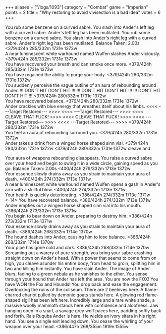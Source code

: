 +++
aliases = ["/logs/1093"]
category = "Combat"
game = "Imperian"
points = 2
title = "Why restoring to avoid vivisection is a bad idea"
votes = 6
+++

You rub some benzene on a curved sabre. 
You slash into Ander's left leg with a curved sabre.
Ander's left leg has been mutilated.
You rub some benzene on a curved sabre.
You slash into Ander's right leg with a curved sabre.
Ander's right leg has been mutilated.
Balance Taken: 2.00s
<379/424h 285/332m 1731e 1373w <e-> <bd>  
A near luminescent white warhound named Wulfen slashes Ander viciously.
<379/424h 285/332m 1731e 1373w <e-> <bd>  
You have recovered your breath and can smoke once more.
<379/424h 285/332m 1731e 1373w <e-> <bd>  
You have regained the ability to purge your body.
<379/424h 280/332m 1731e 1372w <e-> <bd>  
You suddenly perceive the vague outline of an aura of rebounding around Ander.
!!! DON'T HIT DON'T HIT !!!
!!! DON'T HIT DON'T HIT !!!
!!! DON'T HIT DON'T HIT !!!
<379/424h 280/332m 1731e 1372w <e-> <bd>  
You have recovered balance.
<379/424h 280/332m 1731e 1372w <eb> <bd>  
Ander crackles with blue energy that wreathes itself about his limbs.
<<<< ---Target Restored--- >>>>
<<<< ---Target Restored--- >>>>
<<<<   CLEAVE THAT FUCK!   >>>>
<<<<   CLEAVE THAT FUCK!   >>>>
<<<< ---Target Restored--- >>>>
<<<< ---Target Restored--- >>>>
<379/424h 280/332m 1731e 1372w <eb> <bd>  
You feel an aura of rebounding surround you.
<379/424h 280/332m 1731e 1372w <eb> <bd>  
Ander takes a drink from a winged horse shaped sinn vial.
<379/424h 280/332m 1731e 1372w <eb> <bd>
<379/424h 280/332m 1731e 1372w <eb> <bd>  cleave and

Your aura of weapons rebounding disappears.
You raise a curved sabre over your head and begin to swing it in a wide circle, 
gaining speed as you go.
Balance Taken: 2.00s
<400/424h 279/332m 1713e 1372w <e-> <bd>  
Your essence slowly drains away as you strain to maintain your aura of death.
<400/424h 274/332m 1713e 1371w <e-> <bd>  
A near luminescent white warhound named Wulfen opens a gash in Ander's arm with 
a skillful blow.
<400/424h 274/332m 1713e 1371w <e-> <bd>  
Your health is quickly deteriorating.
<386/424h 274/332m 1713e 1371w <e-> <bd>  <-14>
You have recovered balance.
<386/424h 274/332m 1713e 1371w <eb> <bd>  
Ander empties out a winged horse shaped sinn vial into his mouth.
<386/424h 273/332m 1713e 1371w <eb> <bd>  
You begin to bear down on Ander, preparing to destroy him.
<386/424h 273/332m 1713e 1371w <eb> <bd>  
Your essence slowly drains away as you strain to maintain your aura of death.
<386/424h 268/332m 1714e 1370w <eb> <bd>  
The hound dashes into Ander, causing him to lose balance.
<386/424h 268/332m 1714e 1370w <eb> <bd>  
Your pipe has gone cold and dark.
<386/424h 268/332m 1714e 1370w <eb> <bd>  
Screaming out a warcry of pure strength, you bring your sabre crashing straight 
down on Ander's head. With a power that seems to come from on high, you cleave 
asunder his entire body, from head to groin, splitting him in two and killing 
him instantly.
You have slain Ander.
The image of Ander blurs, fading to a green nebula as he vanishes to the ether.
You sense through your hound that Ander has left the area.
You are now the FOX!
You have WON the Fox and Hounds!
You drop back and ease the engagement.
Overlooking the ruins of the coliseum.
There are 2 beehives here. A flame-charred chariot pulled by demonic goats 
stands here. A glowing red flame-shaped sigil has been left here. Incredibly 
large and a rare white shade, a massive woolly mammoth stands here with 
confidence and aloofness. Jaw hanging open in a snarl, a savage grey wolf paces 
here, padding softly back and forth. Rais Ruquba Ander is here. He wields an 
ivory sitara in his right hand.
You see a single exit leading down.
You cease the whirling of your weapon over your head.
<386/447h 268/355m 1819e 1555w <eb> <bd> 

